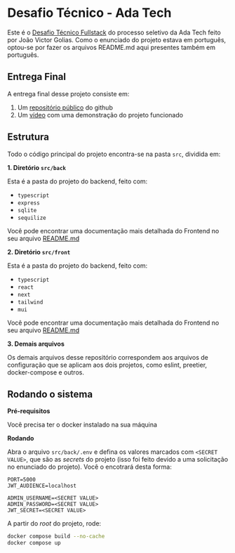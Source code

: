 # Desafio Técnico - Ada Tech

Este é o [Desafio Técnico Fullstack](https://gitlab.com/gabriel.militello1/desafio-tecnico-fullstack) do processo seletivo da Ada Tech feito por João Victor Golias. Como o enunciado do projeto estava em português, optou-se por fazer os arquivos README.md aqui presentes também em português.

## Entrega Final
A entrega final desse projeto consiste em:

1. Um [repositório público](https://github.com/joaogolias/ada-challenge) do github
2. Um [vídeo](https://youtu.be/BwAgiM1u2Wk) com uma demonstração do projeto funcionado 

## Estrutura
Todo o código principal do projeto encontra-se na pasta `src`, dividida em:

**1. Diretório `src/back`** 

Esta é a pasta do projeto do backend, feito com:
- `typescript`
- `express`
- `sqlite`
- `sequilize`

Você pode encontrar uma documentação mais detalhada do Frontend no seu arquivo [README.md](https://github.com/joaogolias/ada-challenge/blob/main/src/back/README.md)

**2. Diretório `src/front`**  

Esta é a pasta do projeto do backend, feito com:
- `typescript`
- `react`
- `next`
- `tailwind`
- `mui`

Você pode encontrar uma documentação mais detalhada do Frontend no seu arquivo [README.md](https://github.com/joaogolias/ada-challenge/blob/main/src/front/README.md)

**3. Demais arquivos**

Os demais arquivos desse repositório correspondem aos arquivos de configuração que se aplicam aos dois projetos, como eslint, preetier, docker-compose e outros.


## Rodando o sistema

**Pré-requisitos**

Você precisa ter o docker instalado na sua máquina

**Rodando**

Abra o arquivo `src/back/.env` e defina os valores marcados com `<SECRET VALUE>`, que são as *secrets* do projeto (isso foi feito devido a uma solicitação no enunciado do projeto). Você o encotrará desta forma:

```
PORT=5000
JWT_AUDIENCE=localhost

ADMIN_USERNAME=<SECRET VALUE>
ADMIN_PASSWORD=<SECRET VALUE>
JWT_SECRET=<SECRET VALUE>
```

A partir do *root* do projeto, rode:
```sh
docker compose build --no-cache
docker compose up
```